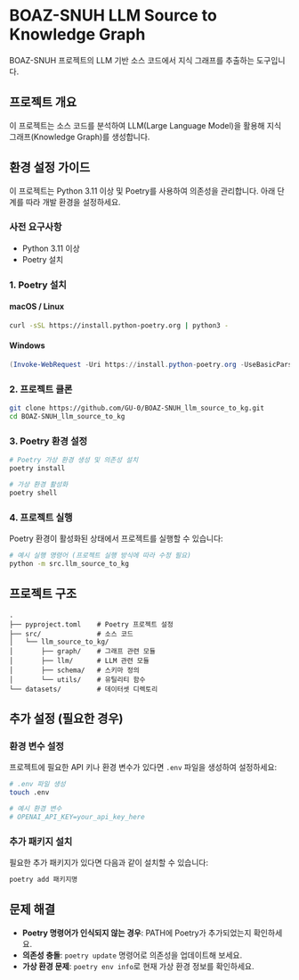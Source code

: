 # BOAZ-SNUH LLM Source to Knowledge Graph

BOAZ-SNUH 프로젝트의 LLM 기반 소스 코드에서 지식 그래프를 추출하는 도구입니다.

## 프로젝트 개요

이 프로젝트는 소스 코드를 분석하여 LLM(Large Language Model)을 활용해 지식 그래프(Knowledge Graph)를 생성합니다.

## 환경 설정 가이드

이 프로젝트는 Python 3.11 이상 및 Poetry를 사용하여 의존성을 관리합니다. 아래 단계를 따라 개발 환경을 설정하세요.

### 사전 요구사항

- Python 3.11 이상
- Poetry 설치

### 1. Poetry 설치

#### macOS / Linux
```bash
curl -sSL https://install.python-poetry.org | python3 -
```

#### Windows
```powershell
(Invoke-WebRequest -Uri https://install.python-poetry.org -UseBasicParsing).Content | python -
```

### 2. 프로젝트 클론

```bash
git clone https://github.com/GU-0/BOAZ-SNUH_llm_source_to_kg.git
cd BOAZ-SNUH_llm_source_to_kg
```

### 3. Poetry 환경 설정

```bash
# Poetry 가상 환경 생성 및 의존성 설치
poetry install

# 가상 환경 활성화
poetry shell
```

### 4. 프로젝트 실행

Poetry 환경이 활성화된 상태에서 프로젝트를 실행할 수 있습니다:

```bash
# 예시 실행 명령어 (프로젝트 실행 방식에 따라 수정 필요)
python -m src.llm_source_to_kg
```

## 프로젝트 구조

```
.
├── pyproject.toml    # Poetry 프로젝트 설정
├── src/              # 소스 코드
│   └── llm_source_to_kg/
│       ├── graph/    # 그래프 관련 모듈
│       ├── llm/      # LLM 관련 모듈
│       ├── schema/   # 스키마 정의
│       └── utils/    # 유틸리티 함수
└── datasets/         # 데이터셋 디렉토리
```

## 추가 설정 (필요한 경우)

### 환경 변수 설정

프로젝트에 필요한 API 키나 환경 변수가 있다면 `.env` 파일을 생성하여 설정하세요:

```bash
# .env 파일 생성
touch .env

# 예시 환경 변수
# OPENAI_API_KEY=your_api_key_here
```

### 추가 패키지 설치

필요한 추가 패키지가 있다면 다음과 같이 설치할 수 있습니다:

```bash
poetry add 패키지명
```

## 문제 해결

- **Poetry 명령어가 인식되지 않는 경우**: PATH에 Poetry가 추가되었는지 확인하세요.
- **의존성 충돌**: `poetry update` 명령어로 의존성을 업데이트해 보세요.
- **가상 환경 문제**: `poetry env info`로 현재 가상 환경 정보를 확인하세요. 